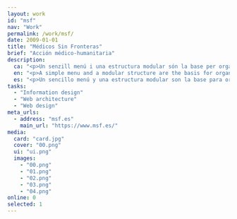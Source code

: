 ```yaml
---
layout: work
id: "msf"
nav: "Work"
permalink: /work/msf/
date: 2009-01-01
title: "Médicos Sin Fronteras"
brief: "Acción médico-humanitaria"
description:
  ca: "<p>Un senzill menú i una estructura modular són la base per organitzar i distribuir a cada pàgina les múltiples iniciatives solidàries, projectes i notícies que <em>Médicos Sin Fronteras</em> publica al seu web.</p>"
  en: "<p>A simple menu and a modular structure are the basis for organizing and distributing on each page the many initiatives, projects and news that <em>Médicos Sin Fronteras</em> publishes on its website.</p>"
  es: "<p>Un sencillo menú y una estructura modular son la base para organizar y distribuir en cada página las múltiples iniciativas solidarias, proyectos y noticias que Médicos Sin Fronteras publica en su web.</p>"
tasks:
  - "Information design"
  - "Web architecture"
  - "Web design"
meta_urls:
  - address: "msf.es"
    main_url: "https://www.msf.es/"
media:
  card: "card.jpg"
  cover: "00.png"
  ui: "ui.png"
  images:
    - "00.png"
    - "01.png"
    - "02.png"
    - "03.png"
    - "04.png"
online: 0
selected: 1
---
```

